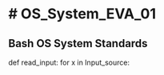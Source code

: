 <h1># OS_System_EVA_01</h1>

<h2>Bash OS System Standards</h2>

def read_input:
  for x in Input_source:
    
